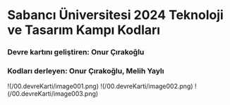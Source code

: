# Sabancı Üniversitesi 2024 Teknoloji ve Tasarım Kampı Kodları
### Devre kartını geliştiren: Onur Çırakoğlu
### Kodları derleyen: Onur Çırakoğlu, Melih Yaylı

!(/00.devreKarti/image001.png)
!(/00.devreKarti/image002.png)
!(/00.devreKarti/image003.png)